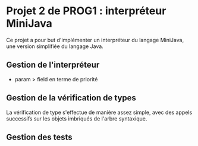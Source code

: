 # Projet 2 de PROG1 : interpréteur MiniJava

Ce projet a pour but d'implémenter un interpréteur du langage MiniJava, une version simplifiée du langage Java.

## Gestion de l'interpréteur

- param > field en terme de priorité

## Gestion de la vérification de types

La vérification de type s'effectue de manière assez simple, avec des appels successifs sur les objets imbriqués de l'arbre syntaxique.

## Gestion des tests